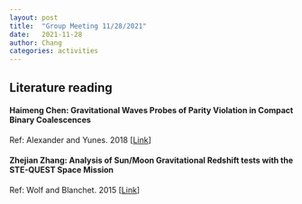 ```yaml
---
layout: post
title:  "Group Meeting 11/28/2021"
date:   2021-11-28
author: Chang
categories: activities
---
```


## Literature reading

#### Haimeng Chen: Gravitational Waves Probes of Parity Violation in Compact Binary Coalescences

Ref: Alexander and Yunes. 2018 [[Link](https://arxiv.org/abs/1712.01853)]



#### Zhejian Zhang: Analysis of Sun/Moon Gravitational Redshift tests with the STE-QUEST Space Mission

Ref: Wolf and Blanchet. 2015 [[Link](https://arxiv.org/abs/1509.02854)]



